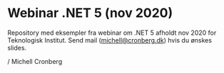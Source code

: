 # Webinar .NET 5 (nov 2020)

Repository med eksempler fra webinar om .NET 5 afholdt nov 2020 for Teknologisk Institut. Send mail (michell@cronberg.dk) hvis du ønskes slides.

/ Michell Cronberg
